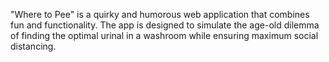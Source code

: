 "Where to Pee" is a quirky and humorous web application that combines fun and functionality. The app is designed to simulate the age-old dilemma of finding the optimal urinal in a washroom while ensuring maximum social distancing.
